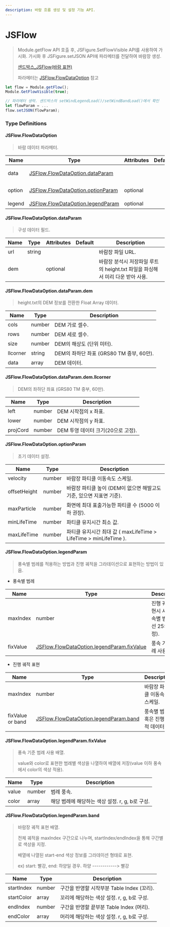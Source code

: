 ```yaml
---
description: 바람 흐름 생성 및 설정 기능 API.
---
```


# JSFlow

> Module.getFlow API 호출 후, JSFigure.SetFlowVisible API를 사용하여 가시화.
> 가시화 후 JSFigure.setJSON API에 파라메터를 전달하여 바람장 생성.
> 
> [샌드박스_JSFlow(바람 표현)](https://sandbox.dtwincloud.com/code/main.do?id=effect_wind_path)
>
> 파라메터는 [JSFlow.FlowDataOption](jsflow.md#jsflow.flowdataoption) 참고

```javascript
let flow = Module.getFlow();
Module.GetFlowVisible(true);

// 파라메터 생략. 샌드박스의 setWindLegendLoad()/setWindBandLoad()에서 확인
let flowParam = ...
flow.setJSON(flowParam);
```

### Type Definitions

#### JSFlow.FlowDataOption

> 바람 데이터 파라메터.

| Name | Type | Attributes | Default | Description |
| --------- | --- | --- | --- | --- |
| data | [JSFlow.FlowDataOption.dataParam](jsflow.md#jsflow.flowdataoption.dataparam) |  |  | 구성 데이터 필드 |
| option | [JSFlow.FlowDataOption.optionParam](jsflow.md#jsflow.flowdataoption.optionparam) | optional |  | 초기 데이터 설정 |
| legend | [JSFlow.FlowDataOption.legendParam](jsflow.md#jsflow.flowdataoption.legendparam) | optional |  | 범례 표현 |

#### JSFlow.FlowDataOption.dataParam

> 구성 데이터 필드.

| Name | Type | Attributes | Default | Description |
| --------- | --- | --- | --- | --- |
| url | string |  |  | 바람장 파일 URL. |
| dem |  | optional |  | 바람장 분석시 저장파일 루트의 height.txt 파일을 파싱해서 미리 다운 받아 사용. |

#### JSFlow.FlowDataOption.dataParam.dem

> height.txt의 DEM 정보를 전환한 Float Array 데이터.

| Name | Type | Description |
| --------- | --- | --- |
| cols | number | DEM 가로 셀수. |
| rows | number | DEM 세로 셀수. |
| size | number | DEM의 해상도 (단위 미터). |
| llcorner | string | DEM의 좌하단 좌표 (GRS80 TM 중부, 60만). |
| data | array | DEM 데이터. |

#### JSFlow.FlowDataOption.dataParam.dem.llcorner

> DEM의 좌하단 좌표 (GRS80 TM 중부, 60만).

| Name | Type | Description |
| --------- | --- | --- |
| left | number | DEM 시작점의 x 좌표. |
| lower | number | DEM 시작점의 y 좌표. |
| projCord | number | DEM 투영 데이터 크기(20으로 고정). |

#### JSFlow.FlowDataOption.optionParam

> 초기 데이터 설정.

| Name | Type | Description |
| --------- | --- | --- |
| velocity | number | 바람장 파티클 이동속도 스케일. |
| offsetHeight | number | 바람장 파티클 높이 (DEM이 없으면 해발고도 기준, 있으면 지표면 기준). |
| maxParticle | number | 화면에 최대 표출가능한 파티클 수 (5000 이하 권장). |
| minLifeTime | number | 파티클 유지시간 최소 값. |
| maxLifeTime | number | 파티클 유지시간 최대 값 ( maxLifeTime > LifeTime > minLifeTime ). |

#### JSFlow.FlowDataOption.legendParam

> 풍속별 범례를 적용하는 방법과 진행 궤적을 그라데이션으로 표현하는 방법이 있음.

- 풍속별 범례

| Name | Type | Description |
| --------- | --- | --- |
| maxIndex | number | 진행 궤적 표현시 사용(풍속별 범례에선 255 고정). |
| fixValue | [JSFlow.FlowDataOption.legendParam.fixValue](jsflow.md#jsflow.flowdataoption.fixvalue)  | 풍속 기준 범례 사용 배열. |

- 진행 궤적 표현

| Name | Type | Description |
| --------- | --- | --- |
| maxIndex | number | 바람장 파티클 이동속도 스케일. |
| fixValue or band | [JSFlow.FlowDataOption.legendParam.band](jsflow.md#jsflow.flowdataoption.band)  | 풍속별 범례 혹은 진행 궤적 데이터. |

#### JSFlow.FlowDataOption.legendParam.fixValue

> 풍속 기준 범례 사용 배열.
>
> value와 color로 표현한 범례별 색상을 나열하여 배열에 저장(value 이하 풍속에서 color의 색상 적용).

| Name | Type | Description |
| --------- | --- | --- |
| value | number | 범례 풍속. |
| color | array  | 해당 범례에 해당하는 색상 설정. r, g, b로 구성. |

#### JSFlow.FlowDataOption.legendParam.band

> 바람장 궤적 표현 배열.
>
> 전체 궤적을 maxIndex 구간으로 나누며, startIndex/endIndex을 통해 구간별로 색상을 지정.
> 
> 배열에 나열된 start-end 색상 정보를 그라데이션 형태로 표현.
> 
> ex) start: 빨강, end: 하양일 경우.
>     하양 ------------> 빨강

| Name | Type | Description |
| --------- | --- | --- |
| startIndex | number | 구간을 반영할 시작부분 Table Index (꼬리). |
| startColor | array  | 꼬리에 해당하는 색상 설정. r, g, b로 구성. |
| endIndex | number | 구간을 반영할 끝부분 Table Index (머리). |
| endColor | array  | 머리에 해당하는 색상 설정. r, g, b로 구성. |
